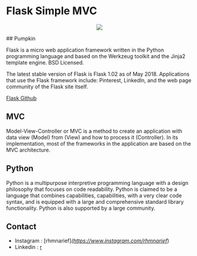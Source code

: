 # Flask Simple MVC

<p align="center"><img src="https://robocrop.realpython.net/?url=https%3A//files.realpython.com/media/flask.3aee85149243.png&w=1500&sig=a934eafd41fe3681da59d952bbe5673df9c5597e"></p>
## Pumpkin

Flask is a micro web application framework written in the Python programming language and based on the Werkzeug toolkit and the Jinja2 template engine. BSD Licensed.

The latest stable version of Flask is Flask 1.02 as of May 2018. Applications that use the Flask framework include: Pinterest, LinkedIn, and the web page community of the Flask site itself.

[Flask Github](https://github.com/pallets/flask)

## MVC

Model-View-Controller or MVC is a method to create an application with data view (Model) from (View) and how to process it (Controller). In its implementation, most of the frameworks in the application are based on the MVC architecture.

## Python

Python is a multipurpose interpretive programming language with a design philosophy that focuses on code readability. Python is claimed to be a language that combines capabilities, capabilities, with a very clear code syntax, and is equipped with a large and comprehensive standard library functionality. Python is also supported by a large community.

## Contact

- Instagram : [rhmnarief]_(https://www.instagram.com/rhmnarief_)
- Linkedin : [r](https://www.linkedin.com/in/rhmnarief/)
